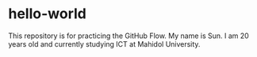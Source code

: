 # hello-world
This repository is for practicing the GitHub Flow.
My name is Sun. I am 20 years old and currently studying ICT at Mahidol University.
